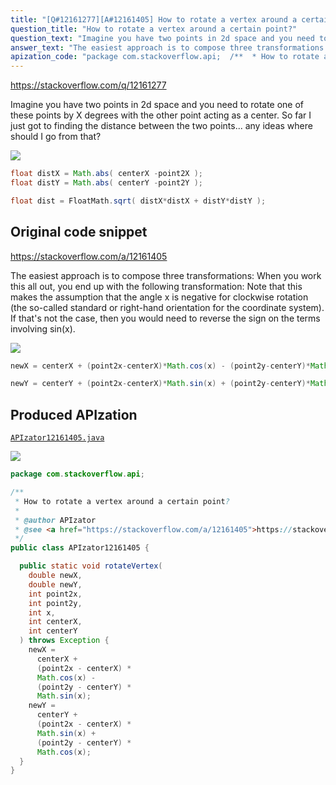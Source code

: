 ```yaml
---
title: "[Q#12161277][A#12161405] How to rotate a vertex around a certain point?"
question_title: "How to rotate a vertex around a certain point?"
question_text: "Imagine you have two points in 2d space and you need to rotate one of these points by X degrees with the other point acting as a center. So far I just got to finding the distance between the two points... any ideas where should I go from that?"
answer_text: "The easiest approach is to compose three transformations: When you work this all out, you end up with the following transformation: Note that this makes the assumption that the angle x is negative for clockwise rotation (the so-called standard or right-hand orientation for the coordinate system). If that's not the case, then you would need to reverse the sign on the terms involving sin(x)."
apization_code: "package com.stackoverflow.api;  /**  * How to rotate a vertex around a certain point?  *  * @author APIzator  * @see <a href=\"https://stackoverflow.com/a/12161405\">https://stackoverflow.com/a/12161405</a>  */ public class APIzator12161405 {    public static void rotateVertex(     double newX,     double newY,     int point2x,     int point2y,     int x,     int centerX,     int centerY   ) throws Exception {     newX =       centerX +       (point2x - centerX) *       Math.cos(x) -       (point2y - centerY) *       Math.sin(x);     newY =       centerY +       (point2x - centerX) *       Math.sin(x) +       (point2y - centerY) *       Math.cos(x);   } }"
---
```


https://stackoverflow.com/q/12161277

Imagine you have two points in 2d space and you need to rotate one of these points by X degrees with the other point acting as a center.
So far I just got to finding the distance between the two points... any ideas where should I go from that?



<div class="code-logo"><img src="/stackoverflow.png" /></div>

```java
float distX = Math.abs( centerX -point2X );
float distY = Math.abs( centerY -point2Y );

float dist = FloatMath.sqrt( distX*distX + distY*distY );
```


## Original code snippet

https://stackoverflow.com/a/12161405

The easiest approach is to compose three transformations:
When you work this all out, you end up with the following transformation:
Note that this makes the assumption that the angle x is negative for clockwise rotation (the so-called standard or right-hand orientation for the coordinate system). If that&#x27;s not the case, then you would need to reverse the sign on the terms involving sin(x).

<div class="code-logo"><img src="/stackoverflow.png" /></div>

```java
newX = centerX + (point2x-centerX)*Math.cos(x) - (point2y-centerY)*Math.sin(x);

newY = centerY + (point2x-centerX)*Math.sin(x) + (point2y-centerY)*Math.cos(x);
```

## Produced APIzation

[`APIzator12161405.java`](https://github.com/pasqualesalza/apization-temp/raw/main/data/search/APIzator12161405.java)

<div class="code-logo"><img src="/apizator.png" /></div>

```java
package com.stackoverflow.api;

/**
 * How to rotate a vertex around a certain point?
 *
 * @author APIzator
 * @see <a href="https://stackoverflow.com/a/12161405">https://stackoverflow.com/a/12161405</a>
 */
public class APIzator12161405 {

  public static void rotateVertex(
    double newX,
    double newY,
    int point2x,
    int point2y,
    int x,
    int centerX,
    int centerY
  ) throws Exception {
    newX =
      centerX +
      (point2x - centerX) *
      Math.cos(x) -
      (point2y - centerY) *
      Math.sin(x);
    newY =
      centerY +
      (point2x - centerX) *
      Math.sin(x) +
      (point2y - centerY) *
      Math.cos(x);
  }
}

```